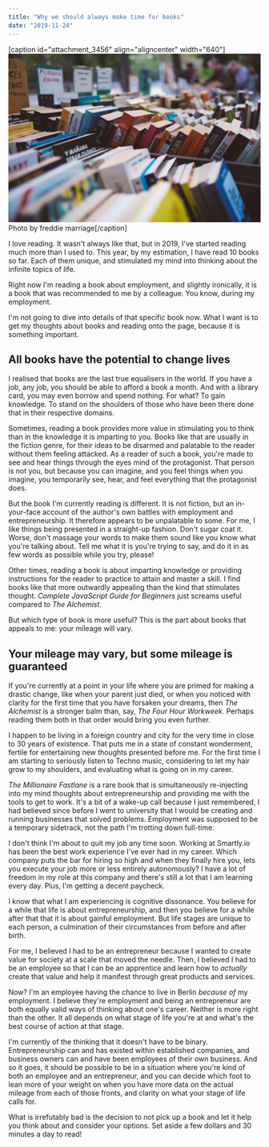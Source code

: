 ```yaml
---
title: "Why we should always make time for books"
date: "2019-11-24"
---
```


\[caption id="attachment\_3456" align="aligncenter" width="640"\]![Why we should always make time for books](images/why-we-should-always-make-time-for-books-nick-ang-blog-2-1024x683.jpg) Photo by freddie marriage\[/caption\]

I love reading. It wasn't always like that, but in 2019, I've started reading much more than I used to. This year, by my estimation, I have read 10 books so far. Each of them unique, and stimulated my mind into thinking about the infinite topics of life.

Right now I'm reading a book about employment, and slightly ironically, it is a book that was recommended to me by a colleague. You know, during my employment.

I'm not going to dive into details of that specific book now. What I want is to get my thoughts about books and reading onto the page, because it is something important.

## All books have the potential to change lives

I realised that books are the last true equalisers in the world. If you have a job, any job, you should be able to afford a book a month. And with a library card, you may even borrow and spend nothing. For what? To gain knowledge. To stand on the shoulders of those who have been there done that in their respective domains.

Sometimes, reading a book provides more value in stimulating you to think than in the knowledge it is imparting to you. Books like that are usually in the fiction genre, for their ideas to be disarmed and palatable to the reader without them feeling attacked. As a reader of such a book, you're made to see and hear things through the eyes mind of the protagonist. That person is not you, but because you can imagine, and you feel things when you imagine, you temporarily see, hear, and feel everything that the protagonist does.

But the book I'm currently reading is different. It is not fiction, but an in-your-face account of the author's own battles with employment and entrepreneurship. It therefore appears to be unpalatable to some. For me, I like things being presented in a straight-up fashion. Don't sugar coat it. Worse, don't massage your words to make them sound like you know what you're talking about. Tell me what it is you're trying to say, and do it in as few words as possible while you try, please!

Other times, reading a book is about imparting knowledge or providing instructions for the reader to practice to attain and master a skill. I find books like that more outwardly appealing than the kind that stimulates thought. _Complete JavaScript Guide for Beginners_ just screams useful compared to _The Alchemist_.

But which type of book is more useful? This is the part about books that appeals to me: your mileage will vary.

## Your mileage may vary, but some mileage is guaranteed

If you're currently at a point in your life where you are primed for making a drastic change, like when your parent just died, or when you noticed with clarity for the first time that you have forsaken your dreams, then _The Alchemist_ is a stronger balm than, say, _The Four Hour Workweek_. Perhaps reading them both in that order would bring you even further.

I happen to be living in a foreign country and city for the very time in close to 30 years of existence. That puts me in a state of constant wonderment, fertile for entertaining new thoughts presented before me. For the first time I am starting to seriously listen to Techno music, considering to let my hair grow to my shoulders, and evaluating what is going on in my career.

_The Millionaire Fastlane_ is a rare book that is simultaneously re-injecting into my mind thoughts about entrepreneurship and providing me with the tools to get to work. It's a bit of a wake-up call because I just remembered, I had believed since before I went to university that I would be creating and running businesses that solved problems. Employment was supposed to be a temporary sidetrack, not the path I'm trotting down full-time.

I don't think I'm about to quit my job any time soon. Working at Smartly.io has been the best work experience I've ever had in my career. Which company puts the bar for hiring so high and when they finally hire you, lets you execute your job more or less entirely autonomously? I have a lot of freedom in my role at this company and there's still a lot that I am learning every day. Plus, I'm getting a decent paycheck.

I know that what I am experiencing is cognitive dissonance. You believe for a while that life is about entrepreneurship, and then you believe for a while after that that it is about gainful employment. But life stages are unique to each person, a culmination of their circumstances from before and after birth.

For me, I believed I had to be an entrepreneur because I wanted to create value for society at a scale that moved the needle. Then, I believed I had to be an employee so that I can be an apprentice and learn how to _actually_ create that value and help it manifest through great products and services.

Now? I'm an employee having the chance to live in Berlin _because of_ my employment. I believe they're employment and being an entrepreneur are both equally valid ways of thinking about one's career. Neither is more right than the other. It all depends on what stage of life you're at and what's the best course of action at that stage.

I'm currently of the thinking that it doesn't have to be binary. Entrepreneurship can and has existed within established companies, and business owners can and have been employees of their own business. And so it goes, it should be possible to be in a situation where you're kind of both an employee and an entrepreneur, and you can decide which foot to lean more of your weight on when you have more data on the actual mileage from each of those fronts, and clarity on what your stage of life calls for.

What is irrefutably bad is the decision to not pick up a book and let it help you think about and consider your options. Set aside a few dollars and 30 minutes a day to read!

